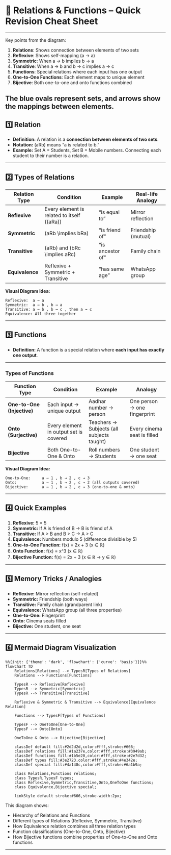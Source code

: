 # 📝 Relations & Functions – Quick Revision Cheat Sheet

---

Key points from the diagram:

1. **Relations**: Shows connection between elements of two sets
2. **Reflexive**: Shows self-mapping (a → a)
3. **Symmetric**: When a → b implies b → a
4. **Transitive**: When a → b and b → c implies a → c
5. **Functions**: Special relations where each input has one output
6. **One-to-One Functions**: Each element maps to unique element
7. **Bijective**: Both one-to-one and onto functions combined

## The blue ovals represent sets, and arrows show the mappings between elements.

## 1️⃣ Relation

- **Definition:** A relation is a **connection between elements of two sets**.
- **Notation:** (aRb) means “a is related to b.”
- **Example:** Set A = Students, Set B = Mobile numbers. Connecting each student to their number is a relation.

---

## 2️⃣ Types of Relations

| Relation Type   | Condition                                  | Example          | Real-life Analogy   |
| --------------- | ------------------------------------------ | ---------------- | ------------------- |
| **Reflexive**   | Every element is related to itself ((aRa)) | “is equal to”    | Mirror reflection   |
| **Symmetric**   | (aRb \implies bRa)                         | “is friend of”   | Friendship (mutual) |
| **Transitive**  | (aRb) and (bRc \implies aRc)               | “is ancestor of” | Family chain        |
| **Equivalence** | Reflexive + Symmetric + Transitive         | “has same age”   | WhatsApp group      |

**Visual Diagram Idea:**

```
Reflexive:  a → a
Symmetric:  a → b , b → a
Transitive: a → b , b → c , then a → c
Equivalence: All three together
```

---

## 3️⃣ Functions

- **Definition:** A function is a special relation where **each input has exactly one output**.

---

### Types of Functions

| Function Type              | Condition                              | Example                                   | Analogy                      |
| -------------------------- | -------------------------------------- | ----------------------------------------- | ---------------------------- |
| **One-to-One (Injective)** | Each input → unique output             | Aadhar number → person                    | One person → one fingerprint |
| **Onto (Surjective)**      | Every element in output set is covered | Teachers → Subjects (all subjects taught) | Every cinema seat is filled  |
| **Bijective**              | Both One-to-One & Onto                 | Roll numbers → Students                   | One student → one seat       |

**Visual Diagram Idea:**

```
One-to-One:     a → 1 , b → 2 , c → 3
Onto:           a → 1 , b → 2 , c → 2 (all outputs covered)
Bijective:      a → 1 , b → 2 , c → 3 (one-to-one & onto)
```

---

## 4️⃣ Quick Examples

1. **Reflexive:** 5 = 5
2. **Symmetric:** If A is friend of B → B is friend of A
3. **Transitive:** If A > B and B > C → A > C
4. **Equivalence:** Numbers modulo 5 (difference divisible by 5)
5. **One-to-One Function:** f(x) = 2x + 3 (x ∈ ℝ)
6. **Onto Function:** f(x) = x^3 (x ∈ ℝ)
7. **Bijective Function:** f(x) = 2x + 3 (x ∈ ℝ → y ∈ ℝ)

---

## 5️⃣ Memory Tricks / Analogies

- **Reflexive:** Mirror reflection (self-related)
- **Symmetric:** Friendship (both ways)
- **Transitive:** Family chain (grandparent link)
- **Equivalence:** WhatsApp group (all three properties)
- **One-to-One:** Fingerprint
- **Onto:** Cinema seats filled
- **Bijective:** One student, one seat

---

## 6️⃣ Mermaid Diagram Visualization

```mermaid
%%{init: {'theme': 'dark', 'flowchart': {'curve': 'basis'}}}%%
flowchart TD
    Relations[Relations] --> TypesR[Types of Relations]
    Relations --> Functions[Functions]

    TypesR --> Reflexive[Reflexive]
    TypesR --> Symmetric[Symmetric]
    TypesR --> Transitive[Transitive]

    Reflexive & Symmetric & Transitive --> Equivalence[Equivalence Relation]

    Functions --> TypesF[Types of Functions]

    TypesF --> OneToOne[One-to-One]
    TypesF --> Onto[Onto]

    OneToOne & Onto --> Bijective[Bijective]

    classDef default fill:#2d2d2d,color:#fff,stroke:#666;
    classDef relations fill:#1a237e,color:#fff,stroke:#3949ab;
    classDef functions fill:#1b5e20,color:#fff,stroke:#2e7d32;
    classDef types fill:#3e2723,color:#fff,stroke:#4e342e;
    classDef special fill:#4a148c,color:#fff,stroke:#6a1b9a;

    class Relations,Functions relations;
    class TypesR,TypesF types;
    class Reflexive,Symmetric,Transitive,Onto,OneToOne functions;
    class Equivalence,Bijective special;

    linkStyle default stroke:#666,stroke-width:2px;
```

This diagram shows:

- Hierarchy of Relations and Functions
- Different types of Relations (Reflexive, Symmetric, Transitive)
- How Equivalence relation combines all three relation types
- Function classifications (One-to-One, Onto, Bijective)
- How Bijective functions combine properties of One-to-One and Onto functions

---
